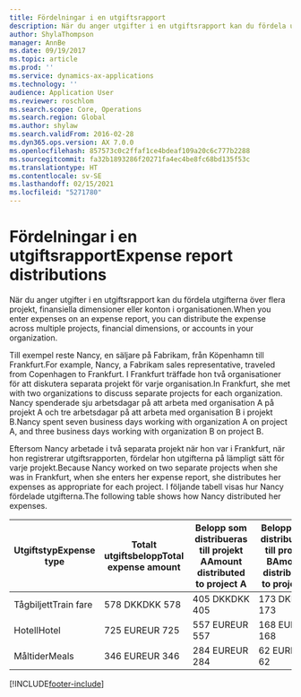 ```yaml
---
title: Fördelningar i en utgiftsrapport
description: När du anger utgifter i en utgiftsrapport kan du fördela utgifterna över flera projekt, juridiska entiteter eller konton i organisationen.
author: ShylaThompson
manager: AnnBe
ms.date: 09/19/2017
ms.topic: article
ms.prod: ''
ms.service: dynamics-ax-applications
ms.technology: ''
audience: Application User
ms.reviewer: roschlom
ms.search.scope: Core, Operations
ms.search.region: Global
ms.author: shylaw
ms.search.validFrom: 2016-02-28
ms.dyn365.ops.version: AX 7.0.0
ms.openlocfilehash: 857573c0c2ffaf1ce4bdeaf109a20c6c777b2288
ms.sourcegitcommit: fa32b1893286f20271fa4ec4be8fc68bd135f53c
ms.translationtype: HT
ms.contentlocale: sv-SE
ms.lasthandoff: 02/15/2021
ms.locfileid: "5271780"
---
```

# <a name="expense-report-distributions"></a><span data-ttu-id="e81cb-103">Fördelningar i en utgiftsrapport</span><span class="sxs-lookup"><span data-stu-id="e81cb-103">Expense report distributions</span></span>

<span data-ttu-id="e81cb-104">När du anger utgifter i en utgiftsrapport kan du fördela utgifterna över flera projekt, finansiella dimensioner eller konton i organisationen.</span><span class="sxs-lookup"><span data-stu-id="e81cb-104">When you enter expenses on an expense report, you can distribute the expense across multiple projects, financial dimensions, or accounts in your organization.</span></span>

<span data-ttu-id="e81cb-105">Till exempel reste Nancy, en säljare på Fabrikam, från Köpenhamn till Frankfurt.</span><span class="sxs-lookup"><span data-stu-id="e81cb-105">For example, Nancy, a Fabrikam sales representative, traveled from Copenhagen to Frankfurt.</span></span> <span data-ttu-id="e81cb-106">I Frankfurt träffade hon två organisationer för att diskutera separata projekt för varje organisation.</span><span class="sxs-lookup"><span data-stu-id="e81cb-106">In Frankfurt, she met with two organizations to discuss separate projects for each organization.</span></span> <span data-ttu-id="e81cb-107">Nancy spenderade sju arbetsdagar på att arbeta med organisation A på projekt A och tre arbetsdagar på att arbeta med organisation B i projekt B.</span><span class="sxs-lookup"><span data-stu-id="e81cb-107">Nancy spent seven business days working with organization A on project A, and three business days working with organization B on project B.</span></span>

<span data-ttu-id="e81cb-108">Eftersom Nancy arbetade i två separata projekt när hon var i Frankfurt, när hon registrerar utgiftsrapporten, fördelar hon utgifterna på lämpligt sätt för varje projekt.</span><span class="sxs-lookup"><span data-stu-id="e81cb-108">Because Nancy worked on two separate projects when she was in Frankfurt, when she enters her expense report, she distributes her expenses as appropriate for each project.</span></span> <span data-ttu-id="e81cb-109">I följande tabell visas hur Nancy fördelade utgifterna.</span><span class="sxs-lookup"><span data-stu-id="e81cb-109">The following table shows how Nancy distributed her expenses.</span></span>


| <span data-ttu-id="e81cb-110">Utgiftstyp</span><span class="sxs-lookup"><span data-stu-id="e81cb-110">Expense type</span></span> | <span data-ttu-id="e81cb-111">Totalt utgiftsbelopp</span><span class="sxs-lookup"><span data-stu-id="e81cb-111">Total expense amount</span></span>|<span data-ttu-id="e81cb-112">Belopp som distribueras till projekt A</span><span class="sxs-lookup"><span data-stu-id="e81cb-112">Amount distributed to project A</span></span>| <span data-ttu-id="e81cb-113">Belopp som distribueras till projekt B</span><span class="sxs-lookup"><span data-stu-id="e81cb-113">Amount distributed to project B</span></span> |
|--------------|---------------------|-------------------------------|---------------------------------|
|<span data-ttu-id="e81cb-114">Tågbiljett</span><span class="sxs-lookup"><span data-stu-id="e81cb-114">Train fare</span></span>   |<span data-ttu-id="e81cb-115">578 DKK</span><span class="sxs-lookup"><span data-stu-id="e81cb-115">DKK 578</span></span>              |<span data-ttu-id="e81cb-116">405 DKK</span><span class="sxs-lookup"><span data-stu-id="e81cb-116">DKK 405</span></span>                        |<span data-ttu-id="e81cb-117">173 DKK</span><span class="sxs-lookup"><span data-stu-id="e81cb-117">DKK 173</span></span>                          |
|<span data-ttu-id="e81cb-118">Hotell</span><span class="sxs-lookup"><span data-stu-id="e81cb-118">Hotel</span></span>         |<span data-ttu-id="e81cb-119">725 EUR</span><span class="sxs-lookup"><span data-stu-id="e81cb-119">EUR 725</span></span>              |<span data-ttu-id="e81cb-120">557 EUR</span><span class="sxs-lookup"><span data-stu-id="e81cb-120">EUR 557</span></span>                        |<span data-ttu-id="e81cb-121">168 EUR</span><span class="sxs-lookup"><span data-stu-id="e81cb-121">EUR 168</span></span>                          |
|<span data-ttu-id="e81cb-122">Måltider</span><span class="sxs-lookup"><span data-stu-id="e81cb-122">Meals</span></span>         |<span data-ttu-id="e81cb-123">346 EUR</span><span class="sxs-lookup"><span data-stu-id="e81cb-123">EUR 346</span></span>              |<span data-ttu-id="e81cb-124">284 EUR</span><span class="sxs-lookup"><span data-stu-id="e81cb-124">EUR 284</span></span>                        |<span data-ttu-id="e81cb-125">62 EUR</span><span class="sxs-lookup"><span data-stu-id="e81cb-125">EUR 62</span></span>                           |



[!INCLUDE[footer-include](../includes/footer-banner.md)]